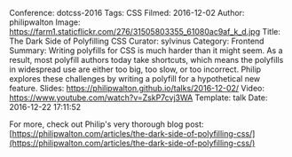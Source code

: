 Conference: dotcss-2016
Tags: CSS
Filmed: 2016-12-02
Author: philipwalton
Image: https://farm1.staticflickr.com/276/31505803355_61080ac9af_k_d.jpg
Title: The Dark Side of Polyfilling CSS
Curator: sylvinus
Category: Frontend
Summary: Writing polyfills for CSS is much harder than it might seem. As a result, most polyfill authors today take shortcuts, which means the polyfills in widespread use are either too big, too slow, or too incorrect. Philip explores these challenges by writing a polyfill for a hypothetical new feature.
Slides: https://philipwalton.github.io/talks/2016-12-02/
Video: https://www.youtube.com/watch?v=ZskP7cvj3WA
Template: talk
Date: 2016-12-22 17:11:52

For more, check out Philip's very thorough blog post: [https://philipwalton.com/articles/the-dark-side-of-polyfilling-css/](https://philipwalton.com/articles/the-dark-side-of-polyfilling-css/)
